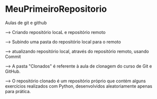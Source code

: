 # MeuPrimeiroRepositorio
 Aulas de git e github

--> Criando repositório locaL e repositório remoto

--> Subindo uma pasta do repositório local para o remoto

--> atualizando repositório local, através do repositório remoto, usando Commit

--> A pasta "Clonados" é referente à aula de clonagem do curso de Git e GitHub.

--> O repositório clonado é um repositório próprio que contém alguns exercícios realizados com Python, desenvolvidos aleatoriamente apenas para prática.

